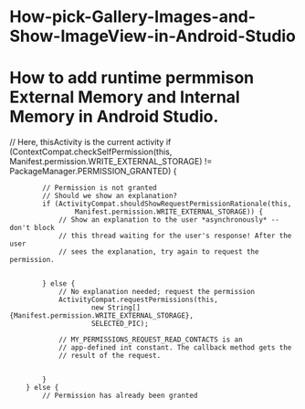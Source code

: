 # How-pick-Gallery-Images-and-Show-ImageView-in-Android-Studio

# How to add runtime permmison External Memory and Internal Memory in Android Studio.

// Here, thisActivity is the current activity
        if (ContextCompat.checkSelfPermission(this,
                Manifest.permission.WRITE_EXTERNAL_STORAGE)
                != PackageManager.PERMISSION_GRANTED) {
                

            // Permission is not granted
            // Should we show an explanation?
            if (ActivityCompat.shouldShowRequestPermissionRationale(this,
                    Manifest.permission.WRITE_EXTERNAL_STORAGE)) {
                // Show an explanation to the user *asynchronously* -- don't block
                // this thread waiting for the user's response! After the user
                // sees the explanation, try again to request the permission.
                
                
            } else {
                // No explanation needed; request the permission
                ActivityCompat.requestPermissions(this,
                        new String[]{Manifest.permission.WRITE_EXTERNAL_STORAGE},
                        SELECTED_PIC);

                // MY_PERMISSIONS_REQUEST_READ_CONTACTS is an
                // app-defined int constant. The callback method gets the
                // result of the request.
                
                
            }
        } else {
            // Permission has already been granted
